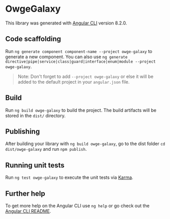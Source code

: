 # OwgeGalaxy

This library was generated with [Angular CLI](https://github.com/angular/angular-cli) version 8.2.0.

## Code scaffolding

Run `ng generate component component-name --project owge-galaxy` to generate a new component. You can also use `ng generate directive|pipe|service|class|guard|interface|enum|module --project owge-galaxy`.
> Note: Don't forget to add `--project owge-galaxy` or else it will be added to the default project in your `angular.json` file. 

## Build

Run `ng build owge-galaxy` to build the project. The build artifacts will be stored in the `dist/` directory.

## Publishing

After building your library with `ng build owge-galaxy`, go to the dist folder `cd dist/owge-galaxy` and run `npm publish`.

## Running unit tests

Run `ng test owge-galaxy` to execute the unit tests via [Karma](https://karma-runner.github.io).

## Further help

To get more help on the Angular CLI use `ng help` or go check out the [Angular CLI README](https://github.com/angular/angular-cli/blob/master/README.md).
